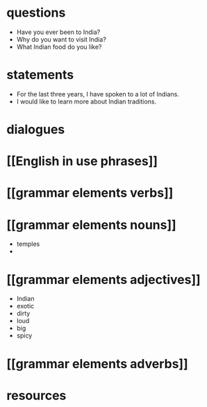 # questions
- Have you ever been to India?
- Why do you want to visit India?
- What Indian food do you like?
# statements
- For the last three years, I have spoken to a lot of Indians.
- I would like to learn more about Indian traditions.
# dialogues

# [[English in use phrases]]

# [[grammar elements verbs]]

# [[grammar elements nouns]]
- temples
- 


# [[grammar elements adjectives]]
- Indian
- exotic
- dirty
- loud
- big
- spicy
# [[grammar elements adverbs]]

# resources
